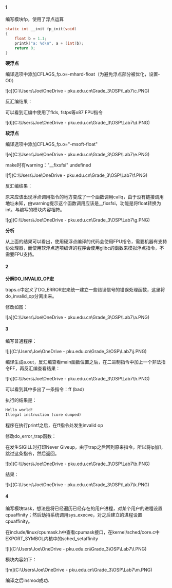 #### 1

编写模块fp，使用了浮点运算

```c
static int __init fp_init(void)
{
	float b = 1.1;
    printk("a: %d\n", a + (int)b);
    return 0;
}
```

**硬浮点**

编译选项中添加CFLAGS_fp.o=-mhard-float（为避免浮点部分被优化，设置-O0）

![c](C:\Users\Joe\OneDrive - pku.edu.cn\Grade_3\OSP\Lab7\c.PNG)

反汇编结果：

可以看到汇编中使用了flds, fstps等x87 FPU指令

![d](C:\Users\Joe\OneDrive - pku.edu.cn\Grade_3\OSP\Lab7\d.PNG)

**软浮点**

编译选项中添加CFLAGS_fp.o="-msoft-float"

![e](C:\Users\Joe\OneDrive - pku.edu.cn\Grade_3\OSP\Lab7\e.PNG)

make时有warning："__fixsfsi" undefined

![f](C:\Users\Joe\OneDrive - pku.edu.cn\Grade_3\OSP\Lab7\f.PNG)

反汇编结果：

原来应该出现浮点调用指令的地方变成了一个函数调用callq，由于没有链接调用地址未知，由warning提示这个函数调用应该是__fixsfsi，功能是将float转换为int。与编写的模块内容相符。

![g](C:\Users\Joe\OneDrive - pku.edu.cn\Grade_3\OSP\Lab7\g.PNG)

**分析**

从上面的结果可以看出，使用硬浮点编译的代码会使用FPU指令，需要机器有支持协处理器，而使用软浮点选项编译的程序会使用glibc的函数来模拟浮点指令，不需要FPU支持。

#### 2

**分解DO_INVALID_OP宏**

traps.c中定义了DO_ERROR宏来统一建立一些错误信号的错误处理函数，这里将do_invalid_op分离出来。

修改如图：

![a](C:\Users\Joe\OneDrive - pku.edu.cn\Grade_3\OSP\Lab7\a.PNG)

#### 3

编写普通程序：

![j](C:\Users\Joe\OneDrive - pku.edu.cn\Grade_3\OSP\Lab7\j.PNG)

编译生成a.out，反汇编查看main函数位置之后，在二进制指令中加上一个非法指令FF，再反汇编查看结果：

![h](C:\Users\Joe\OneDrive - pku.edu.cn\Grade_3\OSP\Lab7\h.PNG)

可以看到其中多出了一条指令：ff	(bad)

执行的结果是：

```txt
Hello world!
Illegal instruction (core dumped)
```

程序在执行printf之后，在ff指令处发生invalid op

修改do_error_trap函数：

在发生SIGILL时打印Never Giveup，由于trap之后回到原来指令，所以将ip加1，跳过这条指令，然后返回。

![b](C:\Users\Joe\OneDrive - pku.edu.cn\Grade_3\OSP\Lab7\b.PNG)

结果：

![k](C:\Users\Joe\OneDrive - pku.edu.cn\Grade_3\OSP\Lab7\k.PNG)

#### 4

编写模块task，想法是将已经遍历已经存在的用户进程，对某个用户的进程设置cpuaffinity；然后劫持系统调用sys_execve，对之后建立的进程设置cpuaffinity。

在include/linux/cpumask.h中查看cpumask接口，在kernel/sched/core.c中EXPORT_SYMBOL内核中的sched_setaffinity

![l](C:\Users\Joe\OneDrive - pku.edu.cn\Grade_3\OSP\Lab7\l.PNG)

模块内容如下：

![m](C:\Users\Joe\OneDrive - pku.edu.cn\Grade_3\OSP\Lab7\m.PNG)

编译之后insmod成功.